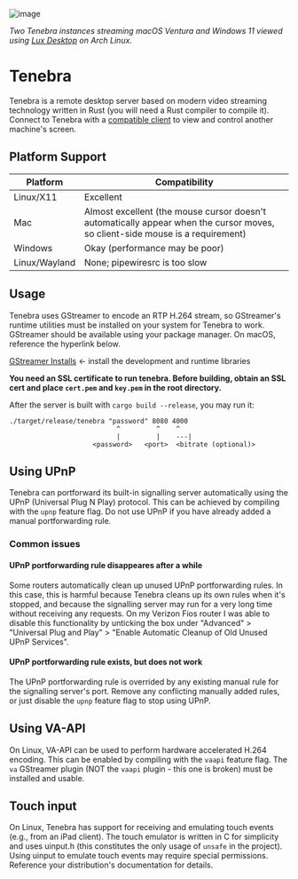 ![image](https://github.com/user-attachments/assets/0811d95b-952c-4f31-828d-6e14b8c2e7a5)

*Two Tenebra instances streaming macOS Ventura and Windows 11 viewed using [Lux Desktop](https://github.com/BlueCannonBall/lux-desktop) on Arch Linux.*

# Tenebra

Tenebra is a remote desktop server based on modern video streaming technology written in Rust (you will need a Rust compiler to compile it). Connect to Tenebra with a [compatible client](https://github.com/BlueCannonBall/lux) to view and control another machine's screen.

## Platform Support

| Platform    | Compatibility |
| --------    | ------------- |
| Linux/X11 | Excellent |
| Mac | Almost excellent (the mouse cursor doesn't automatically appear when the cursor moves, so client-side mouse is a requirement) |
| Windows | Okay (performance may be poor) |
| Linux/Wayland | None; pipewiresrc is too slow |

## Usage

Tenebra uses GStreamer to encode an RTP H.264 stream, so GStreamer's runtime utilities must be installed on your system for Tenebra to work. GStreamer should be available using your package manager. On macOS, reference the hyperlink below.

[GStreamer Installs](https://gstreamer.freedesktop.org/download/) <- install the development and runtime libraries

**You need an SSL certificate to run tenebra. Before building, obtain an SSL cert and place `cert.pem` and `key.pem` in the root directory.**

After the server is built with `cargo build --release`, you may run it:
```
./target/release/tenebra "password" 8080 4000
                           ^         ^    ^
                           |         |    ---|
                     <password>   <port>  <bitrate (optional)>
```

## Using UPnP

Tenebra can portforward its built-in signalling server automatically using the UPnP (Universal Plug N Play) protocol. This can be achieved by compiling with the `upnp` feature flag. Do not use UPnP if you have already added a manual portforwarding rule.

### Common issues

#### UPnP portforwarding rule disappeares after a while

Some routers automatically clean up unused UPnP portforwarding rules. In this case, this is harmful because Tenebra cleans up its own rules when it's stopped, and because the signalling server may run for a very long time without receiving any requests. On my Verizon Fios router I was able to disable this functionality by unticking the box under "Advanced" > "Universal Plug and Play" > "Enable Automatic Cleanup of Old Unused UPnP Services".

#### UPnP portforwarding rule exists, but does not work

The UPnP portforwarding rule is overrided by any existing manual rule for the signalling server's port. Remove any conflicting manually added rules, or just disable the `upnp` feature flag to stop using UPnP.

## Using VA-API

On Linux, VA-API can be used to perform hardware accelerated H.264 encoding. This can be enabled by compiling with the `vaapi` feature flag. The `va` GStreamer plugin (NOT the `vaapi` plugin - this one is broken) must be installed and usable.

## Touch input

On Linux, Tenebra has support for receiving and emulating touch events (e.g., from an iPad client). The touch emulator is written in C for simplicity and uses uinput.h (this constitutes the only usage of `unsafe` in the project). Using uinput to emulate touch events may require special permissions. Reference your distribution's documentation for details.
